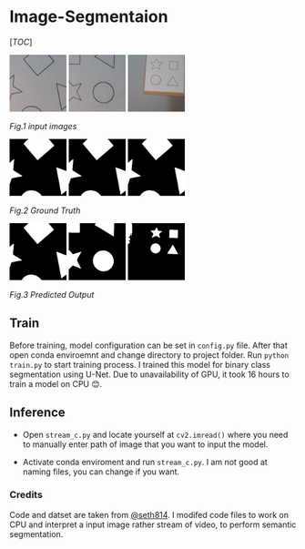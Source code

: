 
# Image-Segmentaion

[_TOC_]

<img src="./test/1.jpg" height="100" width="100"> <img src="./test/2.jpg" height="100" width="100"> <img src="./test/3.jpg" height="100" width="100">

*Fig.1 input images*

<img src="./mask/1.png" height="100" width="100"> <img src="./mask/1.png" height="100" width="100"> <img src="./mask/1.png" height="100" width="100">

*Fig.2 Ground Truth*

<img src="./pred/1.png" height="100" width="100"> <img src="./pred/2.png" height="100" width="100"> <img src="./pred/3.png" height="100" width="100">

*Fig.3 Predicted Output*

## Train
Before training, model configuration  can be set in `config.py` file. After that open conda enviroemnt and change directory to project folder. Run `python train.py` to start training process. I trained this model for binary class segmentation using U-Net. Due to unavailability of GPU, it took 16 hours to train a model on CPU :blush:.

## Inference
* Open `stream_c.py` and locate yourself at `cv2.imread()` where you need to manually enter path of image that you want to input the model.

* Activate conda enviroment and run `stream_c.py`. I am not good at naming files, you can change if you want.

### Credits
Code and datset are taken from [@seth814](https://github.com/seth814). I modifed code files to work on CPU and interpret a input image rather stream of video, to perform semantic segmentation.


